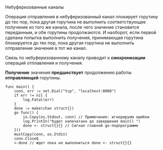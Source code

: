 Небуферизованные каналы

Операция отправления в небуферизованный канал плокирует горутину до тех пор, пока другая горутина не выполнить соответствующее получение из того же канала, после чего значение становится переданным, и обе горутины продолжаются. И наоборот, если первой сделана попытка выполнить получения, принимающая горутина блокируется до тех пор, пока другая горутина не выполнить отправление значения в тот же канал.

Связь по небуферизованному каналу приводит к **синхронизации** операций отплавления и получения.

 **Получение** значения **предшествует** продолжению работы **отправляющей** горутины.

```
func main() {
    conn, err := net.Dial("tcp", "localhost:8000")
    if err != nil {
        log.Fatal(err)
    }
    done := make(chan struct{})
    go func() {
        io.Copy(os.Stdout, conn) // Примечание: игнорируем ошибки
        log.PrintIn("будет напечатано до завершения main() ")
        done <- struct{}{} // Сигнал главной go-подпрограмме
    }()
    mustCopy(conn, os.Stdin)
    conn.CloseQ
    <-done // ждет пока не выполниться done <- struct{}{}
```



